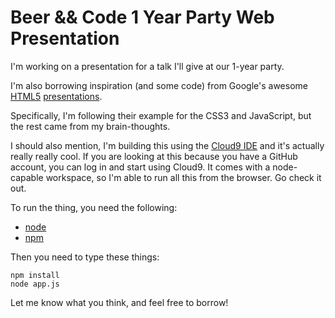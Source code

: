 # Beer && Code 1 Year Party Web Presentation

I'm working on a presentation for a talk I'll give at our 1-year party.

I'm also borrowing inspiration (and some code) from Google's awesome [HTML5](http://slides.html5rocks.com) 
[presentations](http://html5slides.googlecode.com/svn/trunk/template/index.html).

Specifically, I'm following their example for the CSS3 and JavaScript, but the
rest came from my brain-thoughts.

I should also mention, I'm building this using the [Cloud9 IDE](http://cloud9ide.com/) and it's actually 
really really cool. If you are looking at this because you have a GitHub account, you can log in and start using Cloud9. It comes with a node-capable workspace, so I'm able to run all this from the browser. Go check it out.

To run the thing, you need the following:

* [node](http://nodejs.org)
* [npm](http://npmjs.org)

Then you need to type these things:

    npm install
    node app.js
    
Let me know what you think, and feel free to borrow!